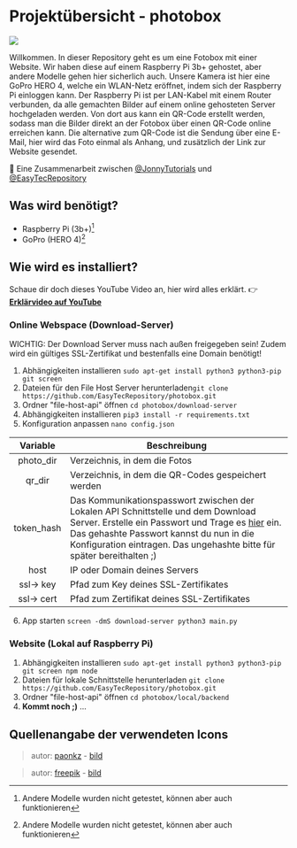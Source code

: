 # Projektübersicht - photobox
![](https://img.shields.io/badge/Status-In_Entwicklung-orange)

Willkommen. In dieser Repository geht es um eine Fotobox mit einer Website.
Wir haben diese auf einem Raspberry Pi 3b+ gehostet, aber andere Modelle gehen hier sicherlich auch.
Unsere Kamera ist hier eine GoPro HERO 4, welche ein WLAN-Netz eröffnet, indem sich der Raspberry Pi einloggen kann.
Der Raspberry Pi ist per LAN-Kabel mit einem Router verbunden, da alle gemachten Bilder auf einem online gehosteten Server hochgeladen werden.
Von dort aus kann ein QR-Code erstellt werden, sodass man die Bilder direkt an der Fotobox über einen QR-Code online erreichen kann.
Die alternative zum QR-Code ist die Sendung über eine E-Mail, hier wird das Foto einmal als Anhang, und zusätzlich der Link zur Website gesendet.

:handshake:	Eine Zusammenarbeit zwischen [@JonnyTutorials](https://github.com/jonnytutorials) und [@EasyTecRepository](https://github.com/easytecrepository)

## Was wird benötigt?
- Raspberry Pi (3b+)[^1]
- GoPro (HERO 4)[^1]
[^1]: Andere Modelle wurden nicht getestet, können aber auch funktionieren

## Wie wird es installiert?

Schaue dir doch dieses YouTube Video an, hier wird alles erklärt. :point_right:
**[Erklärvideo auf YouTube](https://youtube.com/EasyTec100)**

### Online Webspace (Download-Server)
WICHTIG: Der Download Server muss nach außen freigegeben sein! Zudem wird ein gültiges SSL-Zertifikat und bestenfalls eine Domain benötigt!
1. Abhängigkeiten installieren `sudo apt-get install python3 python3-pip git screen`
2. Dateien für den File Host Server herunterladen`git clone https://github.com/EasyTecRepository/photobox.git`
3. Ordner "file-host-api" öffnen `cd photobox/download-server`
4. Abhängigkeiten installieren `pip3 install -r requirements.txt`
5. Konfiguration anpassen `nano config.json`

Variable | Beschreibung
:------:|-------------
photo_dir|Verzeichnis, in dem die Fotos 
qr_dir|Verzeichnis, in dem die QR-Codes gespeichert werden
token_hash|Das Kommunikationspasswort zwischen der Lokalen API Schnittstelle und dem Download Server. Erstelle ein Passwort und Trage es [hier](https://coding.tools/sha256) ein. Das gehashte Passwort kannst du nun in die Konfiguration eintragen. Das ungehashte bitte für später bereithalten ;)
host|IP oder Domain deines Servers
ssl-> key|Pfad zum Key deines SSL-Zertifikates
ssl-> cert|Pfad zum Zertifikat deines SSL-Zertifikates

6. App starten `screen -dmS download-server python3 main.py`

### Website (Lokal auf Raspberry Pi)
1. Abhängigkeiten installieren `sudo apt-get install python3 python3-pip git screen npm node`
2. Dateien für lokale Schnittstelle herunterladen `git clone https://github.com/EasyTecRepository/photobox.git`
3. Ordner "file-host-api" öffnen `cd photobox/local/backend`
4. **Kommt noch ;)** ...


## Quellenangabe der verwendeten Icons

> autor: [paonkz](https://www.flaticon.com/authors/paonkz) - 
> [bild](https://www.flaticon.com/de/kostenloses-icon/qr-code-scan_8618309?term=qr-code&page=1&position=4&origin=tag&related_id=8618309)

> autor: [freepik](https://www.flaticon.com/authors/freepik) - 
> [bild](https://www.flaticon.com/de/kostenloses-icon/mail_646094?term=mail&page=1&position=2&origin=tag&related_id=646094)
